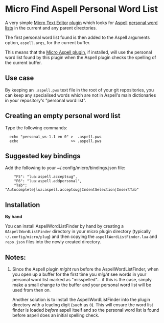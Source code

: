 # Micro Find Aspell Personal Word List

A very simple [Micro Text Editor](https://micro-editor.github.io/) 
[plugin](https://micro-editor.github.io/plugins.html) which looks for 
[Aspell](http://aspell.net/) [personal word 
lists](http://aspell.net/man-html/Creating-an-Individual-Word-List.html#Creating-an-Individual-Word-List) 
in the current and any parent directories. 

The first personal word list found is then added to the Aspell arguments 
option, `aspell.args`, for the current buffer. 

This means that the [Micro Aspell 
plugin](https://github.com/priner/micro-aspell-plugin), if installed, will 
use the personal word list found by this plugin when the Aspell plugin 
checks the spelling of the current buffer. 

## Use case

By keeping an `.aspell.pws` text file in the root of your git 
repositories, you can keep any specialised words which are not in Aspell's 
main dictionaries in your repository's "personal word list". 

## Creating an empty personal word list

Type the following commands:

```
  echo "personal_ws-1.1 en 0" >  .aspell.pws
  echo                        >> .aspell.pws
```

## Suggested key bindings

Add the following to your ~/.config/micro/bindings.json file:

```
    "F5": "lua:aspell.acceptsug",
    "F6": "lua:aspell.addpersonal",
    "Tab": "Autocomplete|lua:aspell.acceptsug|IndentSelection|InsertTab"
```

## Installation

**By hand**

You can install AspellWordListFinder by hand by creating a 
`0AspellWordListFinder` directory in your micro plugin directory 
(typically `~/.config/micro/plug`) and then copying the 
`aspellWordListFinder.lua` and `repo.json` files into the newly created 
directory. 

## Notes:

1. Since the Aspell plugin *might* run before the AspellWordListFinder, 
   when you open up a buffer for the first time you *might* see words in 
   your personal word list marked as "misspelled"... if this is the case, 
   simply make a small change to the buffer and your personal word list 
   will be used from then on. 

   Another solution is to install the AspellWordListFinder into the plugin 
   directory with a leading digit (such as `0`). This will ensure the word 
   list finder is loaded *before* aspell itself and so the personal word 
   list is found before aspell does an initial spelling check. 